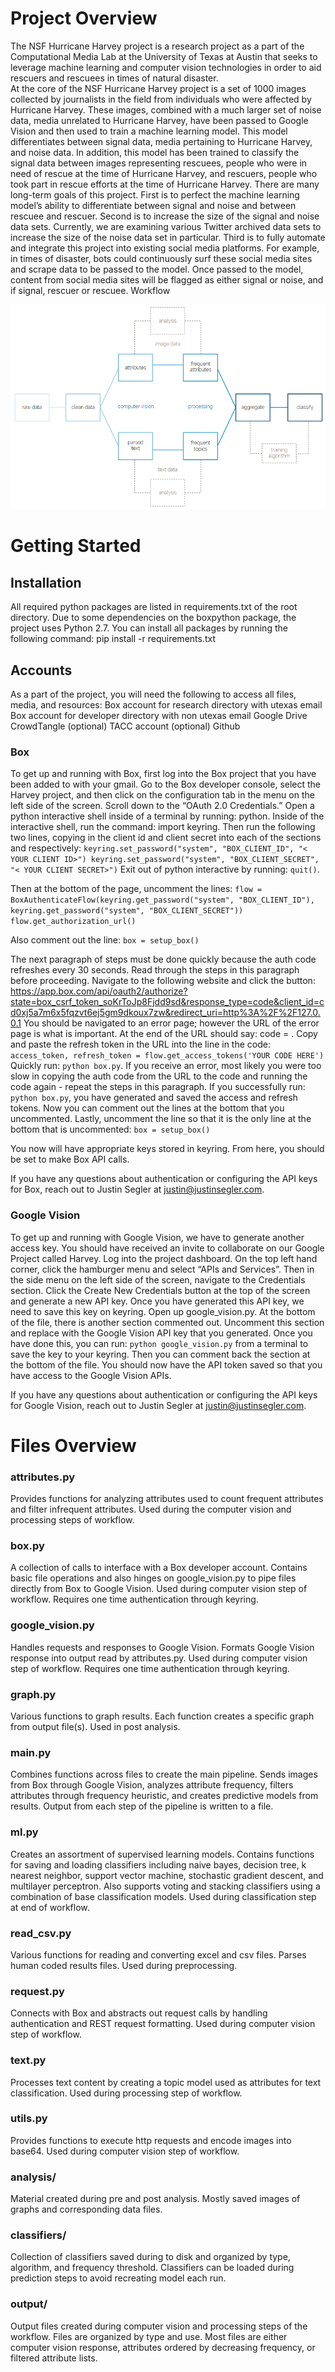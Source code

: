 # Project Overview

The NSF Hurricane Harvey project is a research project as a part of the Computational Media Lab at the University of Texas at Austin that seeks to leverage machine learning and computer vision technologies in order to aid rescuers and rescuees in times of natural disaster.       
At the core of the NSF Hurricane Harvey project is a set of 1000 images collected by journalists in the field from individuals who were affected by Hurricane Harvey. These images, combined with a much larger set of noise data, media unrelated to Hurricane Harvey, have been passed to Google Vision and then used to train a machine learning model. This model differentiates between signal data, media pertaining to Hurricane Harvey, and noise data. In addition, this model has been trained to classify the signal data between images representing rescuees, people who were in need of rescue at the time of Hurricane Harvey, and rescuers, people who took part in rescue efforts at the time of Hurricane Harvey.
There are many long-term goals of this project. First is to perfect the machine learning model’s ability to differentiate between signal and noise and between rescuee and rescuer. Second is to increase the size of the signal and noise data sets. Currently, we are examining various Twitter archived data sets to increase the size of the noise data set in particular. Third is to fully automate and integrate this project into existing social media platforms. For example, in times of disaster, bots could continuously surf these social media sites and scrape data to be passed to the model. Once passed to the model, content from social media sites will be flagged as either signal or noise, and if signal, rescuer or rescuee.
Workflow

![](research_workflow.png)

# Getting Started

## Installation

All required python packages are listed in requirements.txt of the root directory. Due to some dependencies on the boxpython package, the project uses Python 2.7. You can install all packages by running the following command: pip install -r requirements.txt

## Accounts

As a part of the project, you will need the following to access all files, media, and resources:
Box account for research directory with utexas email
Box account for developer directory with non utexas email
Google Drive
CrowdTangle (optional)
TACC account (optional)
Github

### Box

 To get up and running with Box, first log into the Box project that you have been added to with your gmail. Go to the Box developer console, select the Harvey project, and then click on the configuration tab in the menu on the left side of the screen. Scroll down to the “OAuth 2.0 Credentials.” Open a python interactive shell inside of a terminal by running: python. Inside of the interactive shell, run the command: import keyring. Then run the following two lines, copying in the client id and client secret into each of the sections <YOUR CLIENT ID> and <YOUR CLIENT SECRET> respectively:
`keyring.set_password("system", "BOX_CLIENT_ID", "< YOUR CLIENT ID>")
keyring.set_password("system", "BOX_CLIENT_SECRET", "< YOUR CLIENT SECRET>")`
Exit out of python interactive by running: `quit()`.

Then at the bottom of the page, uncomment the lines:
`flow = BoxAuthenticateFlow(keyring.get_password("system", "BOX_CLIENT_ID"), keyring.get_password("system", "BOX_CLIENT_SECRET"))
flow.get_authorization_url()`

Also comment out the line:
`box = setup_box()`

The next paragraph of steps must be done quickly because the auth code refreshes every 30 seconds. Read through the steps in this paragraph before proceeding. Navigate to the following website and click the button: https://app.box.com/api/oauth2/authorize?state=box_csrf_token_soKrToJp8Fjdd9sd&response_type=code&client_id=cd0xj5a7m6x5fqzvt6ej5gm9dkoux7zw&redirect_uri=http%3A%2F%2F127.0.0.1
You should be navigated to an error page; however the URL of the error page is what is important. At the end of the URL should say: code = <RANDOM AUTH CODE>. Copy and paste the refresh token in the URL into the line in the code:
`access_token, refresh_token = flow.get_access_tokens('YOUR CODE HERE')`
Quickly run: `python box.py`. If you receive an error, most likely you were too slow in copying the auth code from the URL to the code and running the code again - repeat the steps in this paragraph. If you successfully run: `python box.py`, you have generated and saved the access and refresh tokens. Now you can comment out the lines at the bottom that you uncommented. Lastly, uncomment the line so that it is the only line at the bottom that is uncommented:
`box = setup_box()`

You now will have appropriate keys stored in keyring. From here, you should be set to make Box API calls.

If you have any questions about authentication or configuring the API keys for Box, reach out to Justin Segler at [justin@justinsegler.com](justin@justinsegler.com).

### Google Vision

To get up and running with Google Vision, we have to generate another access key. You should have received an invite to collaborate on our Google Project called Harvey. Log into the project dashboard. On the top left hand corner, click the hamburger menu and select “APIs and Services”. Then in the side menu on the left side of the screen, navigate to the Credentials section. Click the Create New Credentials button at the top of the screen and generate a new API key. Once you have generated this API key, we need to save this key on keyring. Open up google_vision.py. At the bottom of the file, there is another section commented out. Uncomment this section and replace <YOUR API KEY HERE> with the Google Vision API key that you generated. Once you have done this, you can run: `python google_vision.py` from a terminal to save the key to your keyring. Then you can comment back the section at the bottom of the file. You should now have the API token saved so that you have access to the Google Vision APIs.

If you have any questions about authentication or configuring the API keys for Google Vision, reach out to Justin Segler at [justin@justinsegler.com](justin@justinsegler.com).

# Files Overview

### attributes.py
Provides functions for analyzing attributes used to count frequent attributes and filter infrequent attributes. Used during the computer vision and processing steps of workflow.

### box.py
A collection of calls to interface with a Box developer account. Contains basic file operations and also hinges on google_vision.py to pipe files directly from Box to Google Vision. Used during computer vision step of workflow. Requires one time authentication through keyring.

### google_vision.py
Handles requests and responses to Google Vision. Formats Google Vision response into output read by attributes.py. Used during computer vision step of workflow. Requires one time authentication through keyring.

### graph.py
Various functions to graph results. Each function creates a specific graph from output file(s). Used in post analysis.

### main.py
Combines functions across files to create the main pipeline. Sends images from Box through Google Vision, analyzes attribute frequency, filters attributes through frequency heuristic, and creates predictive models from results. Output from each step of the pipeline is written to a file.

### ml.py
Creates an assortment of supervised learning models. Contains functions for saving and loading classifiers including naive bayes, decision tree, k nearest neighbor, support vector machine, stochastic gradient descent, and multilayer perceptron. Also supports voting and stacking classifiers using a combination of base classification models. Used during classification step at end of workflow.

### read_csv.py
Various functions for reading and converting excel and csv files. Parses human coded results files. Used during preprocessing.

### request.py
Connects with Box and abstracts out request calls by handling authentication and REST request formatting. Used during computer vision step of workflow.

### text.py
Processes text content by creating a topic model used as attributes for text classification. Used during processing step of workflow.

### utils.py
Provides functions to execute http requests and encode images into base64. Used during computer vision step of workflow.

### analysis/
Material created during pre and post analysis. Mostly saved images of graphs and corresponding data files.

### classifiers/
Collection of classifiers saved during to disk and organized by type, algorithm, and frequency threshold. Classifiers can be loaded during prediction steps to avoid recreating model each run.

### output/
Output files created during computer vision and processing steps of the workflow. Files are organized by type and use. Most files are either computer vision response, attributes ordered by decreasing frequency, or filtered attribute lists.
